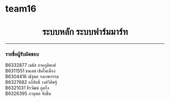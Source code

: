 # team16

## <h1 align = "center"><b>ระบบหลัก ระบบฟาร์มมาร์ท</b></h1>
<hr/>

### รายชื่อผู้รับผิดชอบ

B6332877 เมธัส ภาคภูมิพงศ์ <br>
B6311551 ธนเดช เชิดในเมือง <br>
B6304416 ณัฐพล จงเกษกรรม <br>
B6327682 อภิสิทธิ์ วงศ์วิศิษฐ์ <br>
B6321031 ธีรวัฒน์ กูดกิ่ง <br>
B6326395 ภานุพล จับชิ้น <br>